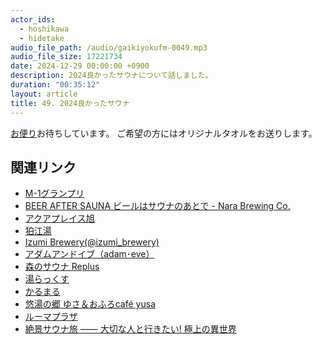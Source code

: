```yaml
---
actor_ids:
  - hoshikawa
  - hidetake
audio_file_path: /audio/gaikiyokufm-0049.mp3
audio_file_size: 17221734
date: 2024-12-29 00:00:00 +0900
description: 2024良かったサウナについて話しました。
duration: "00:35:12"
layout: article
title: 49. 2024良かったサウナ
---
```


[お便り](https://forms.gle/qherFuKhZCPWPRcL6)お待ちしています。
ご希望の方にはオリジナルタオルをお送りします。

## 関連リンク
- [M-1グランプリ](https://www.m-1gp.com/)
- [BEER AFTER SAUNA ビールはサウナのあとで - Nara Brewing Co.](https://narabrewing.com/beer-after-sauna)
- [アクアプレイス旭](https://www.1010.or.jp/mag-tokyosento-aquaplace_asahi/)
- [狛江湯](https://www.komaeyu.com/)
- [Izumi Brewery(@izumi_brewery)](https://www.instagram.com/izumi_brewery/?hl=ja)
- [アダムアンドイブ（adam･eve）](https://www.adamandeve.biz/)
- [森のサウナ Replus](https://replus-sauna.com/)
- [湯らっくす](https://www.yulax.info/)
- [かるまる](https://karumaru.jp/)
- [悠湯の郷 ゆさ＆おふろcafé yusa](https://www.dosayusa.jp/)
- [ルーマプラザ](https://rumor-plaza.jp/)
- [絶景サウナ旅 ―― 大切な人と行きたい! 極上の異世界](https://www.amazon.co.jp/%E7%B5%B6%E6%99%AF%E3%82%B5%E3%82%A6%E3%83%8A%E6%97%85-%E2%80%95%E2%80%95-%E5%A4%A7%E5%88%87%E3%81%AA%E4%BA%BA%E3%81%A8%E8%A1%8C%E3%81%8D%E3%81%9F%E3%81%84-%E6%A5%B5%E4%B8%8A%E3%81%AE%E7%95%B0%E4%B8%96%E7%95%8C-%E5%8D%98%E8%A1%8C%E6%9C%AC/dp/483792963X)
